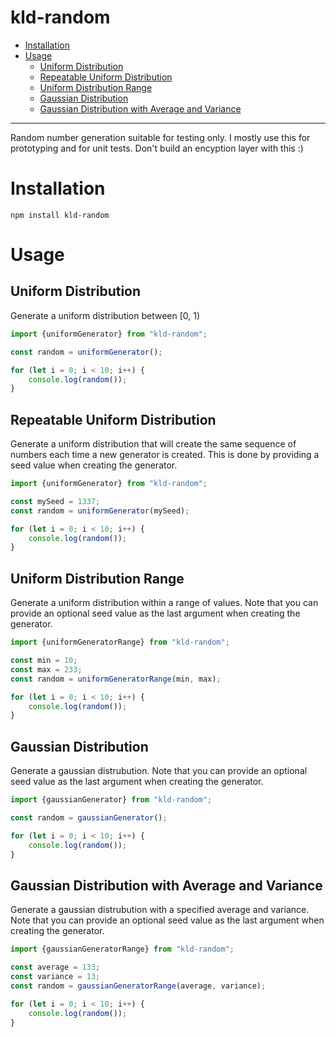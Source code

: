 # kld-random

- [Installation](#installation)
- [Usage](#usage)
	- [Uniform Distribution](#uniform-distribution)
	- [Repeatable Uniform Distribution](#repeatable-uniform-distribution)
	- [Uniform Distribution Range](#uniform-distribution-range)
	- [Gaussian Distribution](#gaussian-distribution)
	- [Gaussian Distribution with Average and Variance](#gaussian-distribution-with-average-and-variance)

---

Random number generation suitable for testing only. I mostly use this for prototyping and for unit tests. Don't build an encyption layer with this :)

# Installation

```npm install kld-random```

# Usage

## Uniform Distribution

Generate a uniform distribution between [0, 1)

```javascript
import {uniformGenerator} from "kld-random";

const random = uniformGenerator();

for (let i = 0; i < 10; i++) {
    console.log(random());
}
```

## Repeatable Uniform Distribution

Generate a uniform distribution that will create the same sequence of numbers each time a new generator is created. This is done by providing a seed value when creating the generator.

```javascript
import {uniformGenerator} from "kld-random";

const mySeed = 1337;
const random = uniformGenerator(mySeed);

for (let i = 0; i < 10; i++) {
    console.log(random());
}
```

## Uniform Distribution Range

Generate a uniform distribution within a range of values. Note that you can provide an optional seed value as the last argument when creating the generator.

```javascript
import {uniformGeneratorRange} from "kld-random";

const min = 10;
const max = 233;
const random = uniformGeneratorRange(min, max);

for (let i = 0; i < 10; i++) {
    console.log(random());
}
```

## Gaussian Distribution

Generate a gaussian distrubution. Note that you can provide an optional seed value as the last argument when creating the generator.

```javascript
import {gaussianGenerator} from "kld-random";

const random = gaussianGenerator();

for (let i = 0; i < 10; i++) {
    console.log(random());
}
```

## Gaussian Distribution with Average and Variance

Generate a gaussian distrubution with a specified average and variance. Note that you can provide an optional seed value as the last argument when creating the generator.

```javascript
import {gaussianGeneratorRange} from "kld-random";

const average = 133;
const variance = 13;
const random = gaussianGeneratorRange(average, variance);

for (let i = 0; i < 10; i++) {
    console.log(random());
}
```
